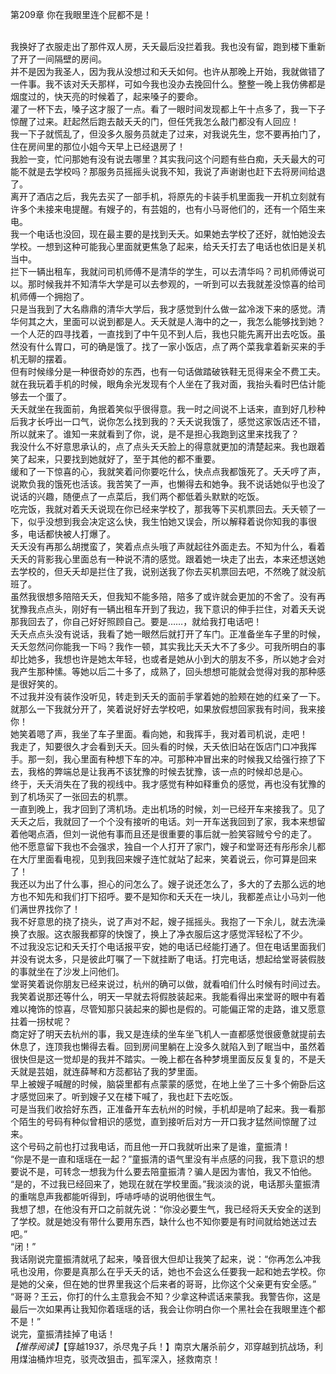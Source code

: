 第209章 你在我眼里连个屁都不是！
<br />我换好了衣服走出了那件双人房，夭夭最后没拦着我。我也没有留，跑到楼下重新了开了一间隔壁的房间。<br />并不是因为我圣人，因为我从没想过和夭夭如何。也许从那晚上开始，我就做错了一件事。我不该对夭夭那样，可如今我也没办去挽回什么。整整一晚上我仿佛都是烟度过的，快天亮的时候着了，起来嗓子的要命。<br />灌了一杯下去，嗓子这才服了一点。看了一眼时间发现都上午十点多了，我一下子惊醒了过来。赶起然后跑去敲夭夭的门，但任凭我怎么敲门都没有人回应！<br />我一下子就慌乱了，但没多久服务员就走了过来，对我说先生，您不要再拍门了，住在房间里的那位小姐今天早上已经退房了！<br />我脸一变，忙问那她有没有说去哪里？其实我问这个问题有些白痴，夭夭最大的可能不就是去学校吗？那服务员摇摇头说我不知，我说了声谢谢也赶下去将房间给退了。<br />离开了酒店之后，我先去买了一部手机，将原先的卡装手机里面我一开机立刻就有许多个未接来电提醒。有嫂子的，有芸姐的，也有小马哥他们的，还有一个陌生来电。<br />我一个电话也没回，现在最主要的是找到夭夭。如果她去学校了还好，就怕她没去学校。一想到这种可能我心里面就更焦急了起来，给夭夭打去了电话也依旧是关机当中。<br />拦下一辆出租车，我就问司机师傅不是清华的学生，可以去清华吗？司机师傅说可以。那时候我并不知清华大学是可以去参观的，一听到可以去我就差没惊喜的给司机师傅一个拥抱了。<br />只是当我到了大名鼎鼎的清华大学后，我才感觉到什么做一盆冷泼下来的感觉。清华何其之大，里面可以说到都是人。夭夭就是人海中的之一，我怎么能够找到她？<br />一个人茫的四寻找着，一直找到了中午见不到人后，我也只能先离开出去吃饭。虽然没有什么胃口，可的确是饿了。找了一家小饭店，点了两个菜我拿着新买来的手机无聊的摆着。<br />但有时候缘分是一种很奇妙的东西，也有一句话做踏破铁鞋无觅得来全不费工夫。就在我玩着手机的时候，眼角余光发现有个人坐在了我对面，我抬头看时巴估计能够去一个蛋了。<br />夭夭就坐在我面前，角抿着笑似乎很得意。我一时之间说不上话来，直到好几秒种后我才长呼出一口气，说你怎么找到我的？夭夭说我饿了，感觉这家饭店还不错，所以就来了。谁知一来就看到了你，说，是不是担心我跑到这里来找我了？<br />我没什么不好意思承认的，点了点头夭夭脸上的得意就更加的清楚起来。我也跟着笑了起来，只要找到她就好了，至于其他的都不重要。<br />缓和了一下惊喜的心，我就笑着问你要吃什么，快点点我都饿死了。夭夭哼了声，说欺负我的饿死也活该。我苦笑了一声，也懒得去和她争。我不说话她似乎也没了说话的兴趣，随便点了一点菜后，我们两个都低着头默默的吃饭。<br />吃完饭，我就对着夭夭说现在你已经来学校了，那我等下买机票回去。夭夭顿了一下，似乎没想到我会决定这么快，我生怕她又误会，所以解释着说你知我的事很多，电话都快被人打爆了。<br />夭夭没有再那么胡搅蛮了，笑着点点头哦了声就起往外面走去。不知为什么，看着夭夭的背影我心里面总有一种说不清的感觉。跟着她一块走了出去，本来还想送她去学校的，但夭夭却是拦住了我，说别送我了你去买机票回去吧，不然晚了就没航班了。<br />虽然我很想多陪陪夭夭，但我知不能多陪，陪多了或许就会更加的不舍了。没有再犹豫我点点头，刚好有一辆出租车开到了我边，我下意识的伸手拦住，对着夭夭说那我回去了，你自己好好照顾自己。要是……，就给我打电话吧！<br />夭夭点点头没有说话，我看了她一眼然后就打开了车门。正准备坐车子里的时候，夭夭忽然问你能我一下吗？我作一顿，其实我比夭夭大不了多少。可我所明白的事却比她多，我想也许是她太年轻，也或者是她从小到大的朋友不多，所以她才会对我产生那种愫。等她以后二十多了，成熟了，回头想想可能就会觉得对我的那种感是很好笑的。<br />不过我并没有装作没听见，转走到夭夭的面前手掌着她的脸颊在她的红亲了一下。就那么一下我就分开了，笑着说好好去学校吧，如果放假想回家我有时间，我来接你！<br />她笑着嗯了声，我坐了车子里面。看向她，和我挥手，我对着司机说，走吧！<br />我走了，知要很久才会看到夭夭。回头看的时候，夭夭依旧站在饭店门口冲我挥手。那一刻，我心里面有种想下车的冲。可那种冲冒出来的时候我又给强行捺了下去，我格的弊端总是让我再不该犹豫的时候去犹豫，该一点的时候却总是心。<br />终于，夭夭消失在了我的视线中。我才感觉有种如释重负的感觉，再也没有犹豫的到了机场买了一张回去的机票。<br />一直到晚上，我才回到了湾机场。走出机场的时候，刘一已经开车来接我了。见了夭夭之后，我就回了一个个没有接听的电话。刘一开车送我回到了家，我本来想留着他喝点酒，但刘一说他有事而且还是很重要的事后就一脸笑容贼兮兮的走了。<br />他不愿意留下我也不会强求，独自一个人打开了家门，嫂子和堂哥还有彤彤余儿都在大厅里面看电视，见到我回来嫂子连忙就站了起来，笑着说云，你可算是回来了！<br />我还以为出了什么事，担心的问怎么了。嫂子说还怎么了，多大的了去那么远的地方也不知先和我们打下招呼。要不是知你和夭夭在一块儿，我都差点让小马刘一他们满世界找你了！<br />我不好意思的挠了挠头，说了声对不起，嫂子摇摇头。我抱了一下余儿，就去洗澡换了衣服。这衣服我都穿的快馊了，换上了净衣服后这才感觉浑轻松了不少。<br />不过我没忘记和夭夭打个电话报平安，她的电话已经能打通了。但在电话里面我们并没有说太多，只是彼此叮嘱了一下就挂断了电话。打完电话，想起给堂哥装假肢的事就坐在了沙发上问他们。<br />堂哥笑着说你朋友已经来说过，杭州的确可以做，就看咱们什么时候有时间过去。我笑着说那还等什么，明天一早就去将假肢装起来。我能看得出来堂哥的眼中有着难以掩饰的惊喜，尽管知那只装起来的脚也是假的。可能偏正常的走路，谁又愿意拄着一拐杖呢？<br />商定好了明天去杭州的事，我又是连续的坐车坐飞机人一直都感觉很疲惫就提前去休息了，连顶我也懒得去看。回到房间里躺在上没多久就陷入到了眠当中，虽然着很快但是这一觉却是的我并不踏实。一晚上都在各种梦境里面反反复复的，不是夭夭就是芸姐，就连薛琴和方蕊都钻了我的梦里面。<br />早上被嫂子喊醒的时候，脑袋里都有点蒙蒙的感觉，在地上坐了三十多个俯卧后这才感觉回来了。听到嫂子又在楼下喊了，我也赶下去吃饭。<br />可是当我们收拾好东西，正准备开车去杭州的时候，手机却是响了起来。我一看那个陌生的号码有种似曾相识的感觉，直到接听后对方一开口我才猛然间惊醒了过来。<br />这个号码之前也打过我电话，而且他一开口我就听出来了是谁，童振清！<br />“你是不是一直和瑶瑶在一起？”童振清的语气里没有半点感的问我，我下意识的想要说不是，可转念一想我为什么要去陪童振清？骗人是因为害怕，我又不怕他。<br />“是的，不过我已经回来了，她现在就在学校里面。”我淡淡的说，电话那头童振清的重喘息声我都能听得到，呼哧呼哧的说明他很生气。<br />我想了想，在他没有开口之前就先说：“你没必要生气，我已经将夭夭安全的送到了学校。就是她没有带什么要用东西，缺什么也不知你要是有时间就给她送过去吧。”<br />“闭！”<br />我话刚说完童振清就吼了起来，嗓音很大但却让我笑了起来，说：“你再怎么冲我吼也没用，你要是真那么在乎夭夭的话，她也不会这么任要我一起和她去学校。你是她的父亲，但在她的世界里我这个后来者的哥哥，比你这个父亲更有安全感。”<br />“哥哥？王云，你打的什么主意我会不知？少拿这种谎话来蒙我。我警告你，这是最后一次如果再让我知你着瑶瑶的话，我会让你明白你一个黑社会在我眼里连个都不是！”<br />说完，童振清挂掉了电话！<br /><em>【推荐阅读】</em>【穿越1937，杀尽鬼子兵！】南京大屠杀前夕，邓穿越到抗战场，利用煤油桶炸坦克，驳壳改狙击，孤军深入，拯救南京！